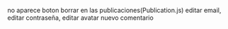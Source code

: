 no aparece boton borrar en las publicaciones(Publication.js)
editar email, editar contraseña, editar avatar
nuevo comentario
